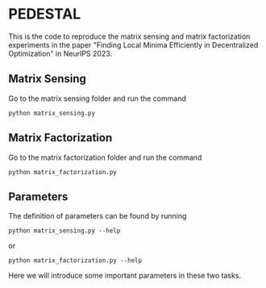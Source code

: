 # PEDESTAL

This is the code to reproduce the matrix sensing and matrix factorization experiments in the paper "Finding Local Minima Efficiently in Decentralized Optimization" in NeurIPS 2023.

## Matrix Sensing 
Go to the matrix sensing folder and run the command 
```
python matrix_sensing.py
```

## Matrix Factorization 
Go to the matrix factorization folder and run the command 
```
python matrix_factorization.py
```

## Parameters
The definition of parameters can be found by running
```
python matrix_sensing.py --help
```
or 
```
python matrix_factorization.py --help
```
Here we will introduce some important parameters in these two tasks.
